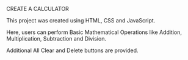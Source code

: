 CREATE A CALCULATOR

This project was created using HTML, CSS and JavaScript.

Here, users can perform Basic Mathematical Operations like Addition, Multiplication, Subtraction and Division.

Additional All Clear and Delete buttons are provided. 
